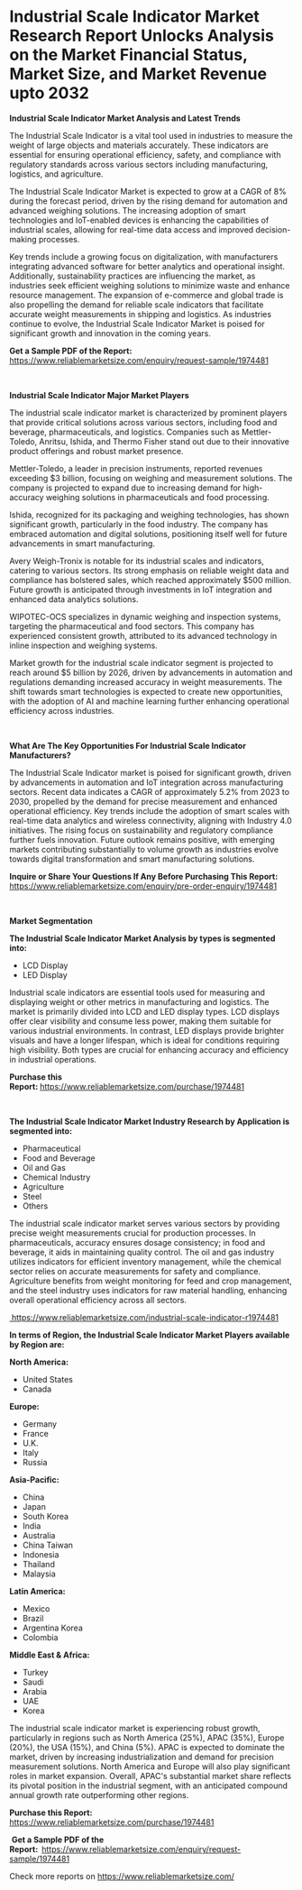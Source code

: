 <p><h1>Industrial Scale Indicator Market Research Report Unlocks Analysis on the Market Financial Status, Market Size, and Market Revenue upto 2032</h1></p><p><strong>Industrial Scale Indicator Market Analysis and Latest Trends</strong></p>
<p><p>The Industrial Scale Indicator is a vital tool used in industries to measure the weight of large objects and materials accurately. These indicators are essential for ensuring operational efficiency, safety, and compliance with regulatory standards across various sectors including manufacturing, logistics, and agriculture. </p><p>The Industrial Scale Indicator Market is expected to grow at a CAGR of 8% during the forecast period, driven by the rising demand for automation and advanced weighing solutions. The increasing adoption of smart technologies and IoT-enabled devices is enhancing the capabilities of industrial scales, allowing for real-time data access and improved decision-making processes. </p><p>Key trends include a growing focus on digitalization, with manufacturers integrating advanced software for better analytics and operational insight. Additionally, sustainability practices are influencing the market, as industries seek efficient weighing solutions to minimize waste and enhance resource management. The expansion of e-commerce and global trade is also propelling the demand for reliable scale indicators that facilitate accurate weight measurements in shipping and logistics. As industries continue to evolve, the Industrial Scale Indicator Market is poised for significant growth and innovation in the coming years.</p></p>
<p><strong>Get a Sample PDF of the Report:&nbsp;</strong> <a href="https://www.reliablemarketsize.com/enquiry/request-sample/1974481?utm_campaign=2629&utm_medium=2&utm_source=Github&utm_content=ia&utm_term=01032025&utm_id=industrial-scale-indicator">https://www.reliablemarketsize.com/enquiry/request-sample/1974481</a></p>
<p>&nbsp;</p>
<p><strong>Industrial Scale Indicator Major Market Players</strong></p>
<p><p>The industrial scale indicator market is characterized by prominent players that provide critical solutions across various sectors, including food and beverage, pharmaceuticals, and logistics. Companies such as Mettler-Toledo, Anritsu, Ishida, and Thermo Fisher stand out due to their innovative product offerings and robust market presence.</p><p>Mettler-Toledo, a leader in precision instruments, reported revenues exceeding $3 billion, focusing on weighing and measurement solutions. The company is projected to expand due to increasing demand for high-accuracy weighing solutions in pharmaceuticals and food processing.</p><p>Ishida, recognized for its packaging and weighing technologies, has shown significant growth, particularly in the food industry. The company has embraced automation and digital solutions, positioning itself well for future advancements in smart manufacturing.</p><p>Avery Weigh-Tronix is notable for its industrial scales and indicators, catering to various sectors. Its strong emphasis on reliable weight data and compliance has bolstered sales, which reached approximately $500 million. Future growth is anticipated through investments in IoT integration and enhanced data analytics solutions.</p><p>WIPOTEC-OCS specializes in dynamic weighing and inspection systems, targeting the pharmaceutical and food sectors. This company has experienced consistent growth, attributed to its advanced technology in inline inspection and weighing systems.</p><p>Market growth for the industrial scale indicator segment is projected to reach around $5 billion by 2026, driven by advancements in automation and regulations demanding increased accuracy in weight measurements. The shift towards smart technologies is expected to create new opportunities, with the adoption of AI and machine learning further enhancing operational efficiency across industries.</p></p>
<p>&nbsp;</p>
<p><strong>What Are The Key Opportunities For Industrial Scale Indicator Manufacturers?</strong></p>
<p><p>The Industrial Scale Indicator market is poised for significant growth, driven by advancements in automation and IoT integration across manufacturing sectors. Recent data indicates a CAGR of approximately 5.2% from 2023 to 2030, propelled by the demand for precise measurement and enhanced operational efficiency. Key trends include the adoption of smart scales with real-time data analytics and wireless connectivity, aligning with Industry 4.0 initiatives. The rising focus on sustainability and regulatory compliance further fuels innovation. Future outlook remains positive, with emerging markets contributing substantially to volume growth as industries evolve towards digital transformation and smart manufacturing solutions.</p></p>
<p><strong>Inquire or Share Your Questions If Any Before Purchasing This Report:</strong> <a href="https://www.reliablemarketsize.com/enquiry/pre-order-enquiry/1974481?utm_campaign=2629&utm_medium=2&utm_source=Github&utm_content=ia&utm_term=01032025&utm_id=industrial-scale-indicator">https://www.reliablemarketsize.com/enquiry/pre-order-enquiry/1974481</a></p>
<p>&nbsp;</p>
<p><strong>Market Segmentation</strong></p>
<p><strong>The Industrial Scale Indicator Market Analysis by types is segmented into:</strong></p>
<p><ul><li>LCD Display</li><li>LED Display</li></ul></p>
<p><p>Industrial scale indicators are essential tools used for measuring and displaying weight or other metrics in manufacturing and logistics. The market is primarily divided into LCD and LED display types. LCD displays offer clear visibility and consume less power, making them suitable for various industrial environments. In contrast, LED displays provide brighter visuals and have a longer lifespan, which is ideal for conditions requiring high visibility. Both types are crucial for enhancing accuracy and efficiency in industrial operations.</p></p>
<p><strong>Purchase this Report:&nbsp;</strong><a href="https://www.reliablemarketsize.com/purchase/1974481?utm_campaign=2629&utm_medium=2&utm_source=Github&utm_content=ia&utm_term=01032025&utm_id=industrial-scale-indicator">https://www.reliablemarketsize.com/purchase/1974481</a></p>
<p>&nbsp;</p>
<p><strong>The Industrial Scale Indicator Market Industry Research by Application is segmented into:</strong></p>
<p><ul><li>Pharmaceutical</li><li>Food and Beverage</li><li>Oil and Gas</li><li>Chemical Industry</li><li>Agriculture</li><li>Steel</li><li>Others</li></ul></p>
<p><p>The industrial scale indicator market serves various sectors by providing precise weight measurements crucial for production processes. In pharmaceuticals, accuracy ensures dosage consistency; in food and beverage, it aids in maintaining quality control. The oil and gas industry utilizes indicators for efficient inventory management, while the chemical sector relies on accurate measurements for safety and compliance. Agriculture benefits from weight monitoring for feed and crop management, and the steel industry uses indicators for raw material handling, enhancing overall operational efficiency across all sectors.</p></p>
<p><a href="https://www.reliablemarketsize.com/industrial-scale-indicator-r1974481?utm_campaign=2629&utm_medium=2&utm_source=Github&utm_content=ia&utm_term=01032025&utm_id=industrial-scale-indicator">&nbsp;https://www.reliablemarketsize.com/industrial-scale-indicator-r1974481</a></p>
<p><strong>In terms of Region, the Industrial Scale Indicator Market Players available by Region are:</strong></p>
<p>
    <p> <strong> North America: </strong>
        <ul>
            <li>United States</li>
            <li>Canada</li>
        </ul>
        </p> 
    <p> <strong> Europe: </strong>
        <ul>
            <li>Germany</li>
            <li>France</li>
            <li>U.K.</li>
            <li>Italy</li>
            <li>Russia</li>
        </ul>
        </p> 
    <p> <strong> Asia-Pacific: </strong>
        <ul>
            <li>China</li>
            <li>Japan</li>
            <li>South Korea</li>
            <li>India</li>
            <li>Australia</li>
            <li>China Taiwan</li>
            <li>Indonesia</li>
            <li>Thailand</li>
            <li>Malaysia</li>
        </ul>
        </p> 
    <p> <strong> Latin America: </strong>
        <ul>
            <li>Mexico</li>
            <li>Brazil</li>
            <li>Argentina Korea</li>
            <li>Colombia</li>
        </ul>
        </p> 
    <p> <strong> Middle East & Africa: </strong>
        <ul>
            <li>Turkey</li>
            <li>Saudi</li>
            <li>Arabia</li>
            <li>UAE</li>
            <li>Korea</li>
        </ul>
    </p>
    </p>
<p><p>The industrial scale indicator market is experiencing robust growth, particularly in regions such as North America (25%), APAC (35%), Europe (20%), the USA (15%), and China (5%). APAC is expected to dominate the market, driven by increasing industrialization and demand for precision measurement solutions. North America and Europe will also play significant roles in market expansion. Overall, APAC's substantial market share reflects its pivotal position in the industrial segment, with an anticipated compound annual growth rate outperforming other regions.</p></p>
<p><strong>Purchase this Report: </strong><a href="https://www.reliablemarketsize.com/purchase/1974481?utm_campaign=2629&utm_medium=2&utm_source=Github&utm_content=ia&utm_term=01032025&utm_id=industrial-scale-indicator">https://www.reliablemarketsize.com/purchase/1974481</a></p>
<p>&nbsp;<strong>Get a Sample PDF of the Report:&nbsp;&nbsp;</strong><a href="https://www.reliablemarketsize.com/enquiry/request-sample/1974481?utm_campaign=2629&utm_medium=2&utm_source=Github&utm_content=ia&utm_term=01032025&utm_id=industrial-scale-indicator">https://www.reliablemarketsize.com/enquiry/request-sample/1974481</a></p>
<p><strong></strong></p>
<p>Check more reports on <a href="https://www.reliablemarketsize.com/?utm_campaign=2629&utm_medium=2&utm_source=Github&utm_content=ia&utm_term=01032025&utm_id=industrial-scale-indicator">https://www.reliablemarketsize.com/</a></p>